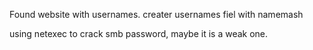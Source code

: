 Found website with usernames.
creater usernames fiel with namemash

using netexec to crack smb password, maybe it is a weak one. 